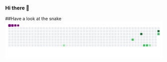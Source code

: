 ### Hi there 👋
##Have a look at the snake
![Snake gif](https://github.com/Pralisha/Pralisha/blob/main/output/github-contribution-grid-snake.gif)
<!--
**Pralisha/Pralisha** is a ✨ _special_ ✨ repository because its `README.md` (this file) appears on your GitHub profile.

Here are some ideas to get you started:

- 🔭 I’m currently working on ...
- 🌱 I’m currently learning ...
- 👯 I’m looking to collaborate on ...
- 🤔 I’m looking for help with ...
- 💬 Ask me about ...
- 📫 How to reach me: ...
- 😄 Pronouns: ...
- ⚡ Fun fact: ...
-->
